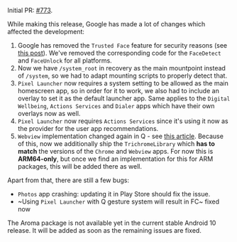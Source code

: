 Initial PR: [#773](https://github.com/opengapps/opengapps/pull/773).

While making this release, Google has made a lot of changes which affected the development:

1. Google has removed the `Trusted Face` feature for security reasons (see [this post](https://www.androidpolice.com/2019/09/04/trusted-face-smart-unlock-method-has-been-removed-from-android-devices/)). We've removed the corresponding code for the `FaceDetect` and `FaceUnlock` for all platforms.
2. Now we have `/system_root` in recovery as the main mountpoint instead of `/system`, so we had to adapt mounting scripts to properly detect that.
3. `Pixel Launcher` now requires a system setting to be allowed as the main homescreen app, so in order for it to work, we also had to include an overlay to set it as the default launcher app.
Same applies to the `Digital Wellbeing`, `Actions Services` and `Dialer` apps which have their own overlays now as well.
4. `Pixel Launcher` now requires `Actions Services` since it's using it now as the provider for the user app recommendations.
5. `Webview` implementation changed again in Q - see [this article](https://www.xda-developers.com/google-chrome-no-longer-webview-provider-android-10/). Because of this, now we additionally ship the `TrichromeLibrary` which **has to match** the versions of the `Chrome` and `Webview` apps.
For now this is **ARM64-only**, but once we find an implementation for this for ARM packages, this will be added there as well.

Apart from that, there are still a few bugs:
- `Photos` app crashing: updating it in Play Store should fix the issue.
- ~Using `Pixel Launcher` with Q gesture system will result in FC~ fixed now

The Aroma package is not available yet in the current stable Android 10 release. It will be added as soon as the remaining issues are fixed.